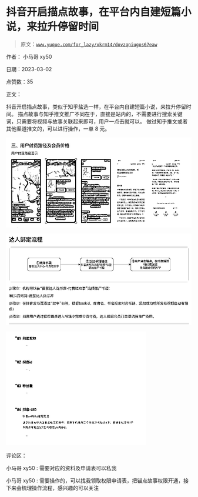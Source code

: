 # 抖音开启描点故事，在平台内自建短篇小说，来拉升停留时间

> 原文：[`www.yuque.com/for_lazy/xkrm14/dovzqniugos67eaw`](https://www.yuque.com/for_lazy/xkrm14/dovzqniugos67eaw)



作者： 小马哥 xy50 

日期：2023-03-02 

点赞数：35 

正文： 

抖音开启描点故事，类似于知乎盐选一样，在平台内自建短篇小说，来拉升停留时间。 描点故事与知乎推文推广不同在于，直接是站内的，不需要进行搜索关键词，只需要将视频与故事关联起来即可，用户一点击就可以。 做过知乎推文或者其他渠道推文的，可以进行操作，一单 8 元。 

![](img/3b85a579e02baab762fb62d76b1f38d9.png)  

![](img/ce07509619077b22b07eb405ccaa65d8.png)  

![](img/1cb30d18a962b3c4e7c95b80e8483652.png)  

评论区： 

小马哥 xy50 : 需要对应的资料及申请表可以私我 

小马哥 xy50 : 需要操作的，可以找我领取权限申请表，把锚点故事权限开通，接下来会梳理操作流程，感兴趣的可以关注 

